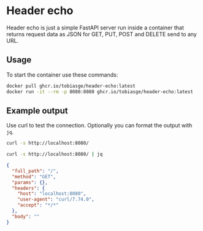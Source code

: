 # Header echo

Header echo is just a simple FastAPI server run inside a container that returns request data as JSON for GET, PUT, POST and DELETE send to any URL.

## Usage

To start the container use these commands:
```bash
docker pull ghcr.io/tobiasge/header-echo:latest
docker run -it --rm -p 8080:8080 ghcr.io/tobiasge/header-echo:latest
```

## Example output
Use curl to test the connection. Optionally you can format the output with `jq`.
```bash
curl -s http://localhost:8080/
```
```bash
curl -s http://localhost:8080/ | jq
```
```JSON
{
  "full_path": "/",
  "method": "GET",
  "params": {},
  "headers": {
    "host": "localhost:8080",
    "user-agent": "curl/7.74.0",
    "accept": "*/*"
  },
  "body": ""
}
```
